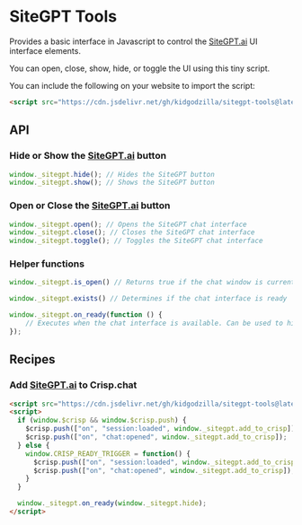 # SiteGPT Tools

Provides a basic interface in Javascript to control the [SiteGPT.ai](https://sitegpt.ai/?via=james) UI interface elements.

You can open, close, show, hide, or toggle the UI using this tiny script.

You can include the following on your website to import the script:

```html
<script src="https://cdn.jsdelivr.net/gh/kidgodzilla/sitegpt-tools@latest/m.js"></script>
```

## API

### Hide or Show the [SiteGPT.ai](https://sitegpt.ai/?via=james) button

```js
window._sitegpt.hide(); // Hides the SiteGPT button
window._sitegpt.show(); // Shows the SiteGPT button
```

### Open or Close the [SiteGPT.ai](https://sitegpt.ai/?via=james) button

```js
window._sitegpt.open(); // Opens the SiteGPT chat interface
window._sitegpt.close(); // Closes the SiteGPT chat interface
window._sitegpt.toggle(); // Toggles the SiteGPT chat interface
```

### Helper functions

```js
window._sitegpt.is_open() // Returns true if the chat window is currently open, otherwise false

window._sitegpt.exists() // Determines if the chat interface is ready

window._sitegpt.on_ready(function () {
    // Executes when the chat interface is available. Can be used to hide the interface on load.
});
```

## Recipes

### Add [SiteGPT.ai](https://sitegpt.ai/?via=james) to Crisp.chat

```html
<script src="https://cdn.jsdelivr.net/gh/kidgodzilla/sitegpt-tools@latest/m.js"></script>
<script>
  if (window.$crisp && window.$crisp.push) {
    $crisp.push(["on", "session:loaded", window._sitegpt.add_to_crisp]);
    $crisp.push(["on", "chat:opened", window._sitegpt.add_to_crisp]);
  } else {
    window.CRISP_READY_TRIGGER = function() {
      $crisp.push(["on", "session:loaded", window._sitegpt.add_to_crisp]);
      $crisp.push(["on", "chat:opened", window._sitegpt.add_to_crisp]);
    }
  }

  window._sitegpt.on_ready(window._sitegpt.hide);
</script>
```

